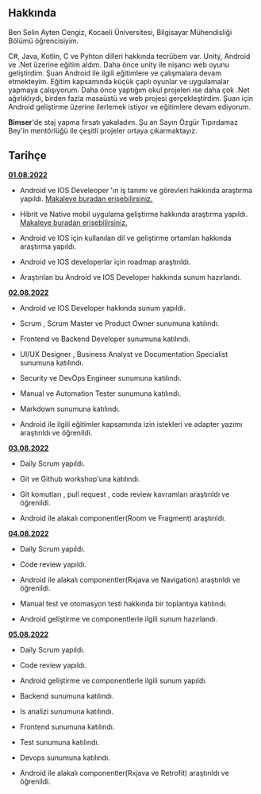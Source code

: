 ## Hakkında

Ben Selin Ayten Cengiz, Kocaeli Üniversitesi, Bilgisayar Mühendisliği Bölümü öğrencisiyim. 

 C#, Java, Kotlin, C  ve Pyhton dilleri hakkında tecrübem var. Unity, Android ve .Net üzerine eğitim aldım. Daha önce unity ile nişancı web oyunu geliştirdim. Şuan Android ile ilgili eğitimlere ve çalışmalara devam etmekteyim. Eğitim kapsamında küçük çaplı oyunlar ve uygulamalar yapmaya çalışıyorum. Daha önce yaptığım okul projeleri ise daha çok .Net ağırlıklıydı, birden fazla masaüstü ve web projesi gerçekleştirdim. Şuan için  Android geliştirme üzerine ilerlemek istiyor ve eğitimlere devam ediyorum.

 **Bimser**'de staj yapma fırsatı yakaladım. Şu an Sayın Özgür Tıpırdamaz Bey'in mentörlüğü ile çeşitli projeler ortaya çıkarmaktayız.

## Tarihçe

[**01.08.2022**](https://github.com/bimser-intern/docs/issues/82)

- Android ve IOS Develeoper 'ın iş tanımı ve görevleri hakkında araştırma yapıldı. [Makaleye buradan erişebilirsiniz.](https://www.kariyer.net/pozisyonlar/mobil+uygulama+gelistiricisi/nedir#:~:text=Mobil%20uygulama%20geliştiricisi%2C%20mobil%20cihazlar,kullanıcılara%20hazır%20halde%20sunan%20kişilerdir) 

- Hibrit ve Native mobil uygulama geliştirme hakkında araştırma yapıldı. [Makaleye buradan erişebilirsiniz.](https://bilginc.com/tr/blog/hibrit-karma-vs-native-yerli-mobil-uygulama-gelistirme-257/#:~:text=Tahmin%20edebileceğiniz%20gibi%20en%20çok,ın%20en%20çok%20desteklediği%20dildir)

- Android ve IOS için kullanılan dil ve geliştirme ortamları hakkında araştırma yapıldı.

- Android ve IOS developerlar için roadmap araştırıldı.

- Araştırılan bu Android ve IOS Developer hakkında sunum hazırlandı.

[**02.08.2022**](https://github.com/bimser-intern/docs/issues/82)

- Android ve IOS Developer hakkında sunum yapıldı.

- Scrum , Scrum Master ve Product Owner sunumuna katılındı.

- Frontend ve Backend Developer sunumuna katılındı.

- UI/UX Designer , Business Analyst ve Documentation Specialist sunumuna katılındı.

- Security ve DevOps Engineer sunumuna katılındı.

- Manual ve Automation Tester sunumuna katılındı.

- Markdown sunumuna katılındı.

- Android ile ilgili eğitimler kapsamında izin istekleri ve adapter yazımı araştırıldı ve öğrenildi.


[**03.08.2022**](https://github.com/bimser-intern/docs/issues/82)

- Daily Scrum yapıldı.

- Git ve Github workshop'una katılındı.

- Git komutları , pull request , code review kavramları araştırıldı ve öğrenildi.

- Android ile alakalı componentler(Room ve Fragment) araştırıldı.

[**04.08.2022**](https://github.com/bimser-intern/docs/issues/119)

- Daily Scrum yapıldı.

- Code review yapıldı.

- Android ile alakalı componentler(Rxjava ve Navigation) araştırıldı ve öğrenildi.

- Manual test ve otomasyon testi hakkında bir toplantıya katılındı.

- Android geliştirme ve componentlerle ilgili sunum hazırlandı.

[**05.08.2022**](https://github.com/bimser-intern/docs/issues/154)

- Daily Scrum yapıldı.

- Code review yapıldı.

- Android geliştirme ve componentlerle ilgili sunum yapıldı.

- Backend sunumuna katılındı.

- Is analizi sunumuna katılındı.

- Frontend sunumuna katılındı.

- Test sunumuna katılındı.

- Devops sunumuna katılındı.

- Android ile alakalı componentler(Rxjava ve Retrofit) araştırıldı ve öğrenildi.


